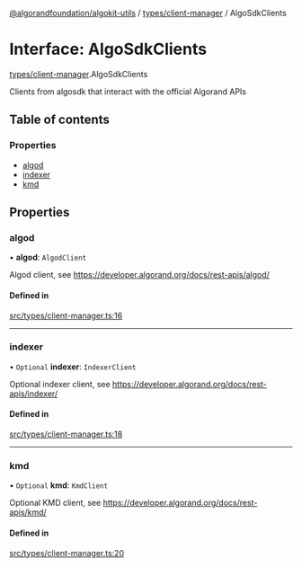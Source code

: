 [@algorandfoundation/algokit-utils](../README.md) / [types/client-manager](../modules/types_client_manager.md) / AlgoSdkClients

# Interface: AlgoSdkClients

[types/client-manager](../modules/types_client_manager.md).AlgoSdkClients

Clients from algosdk that interact with the official Algorand APIs

## Table of contents

### Properties

- [algod](types_client_manager.AlgoSdkClients.md#algod)
- [indexer](types_client_manager.AlgoSdkClients.md#indexer)
- [kmd](types_client_manager.AlgoSdkClients.md#kmd)

## Properties

### algod

• **algod**: `AlgodClient`

Algod client, see https://developer.algorand.org/docs/rest-apis/algod/

#### Defined in

[src/types/client-manager.ts:16](https://github.com/algorandfoundation/algokit-utils-ts/blob/main/src/types/client-manager.ts#L16)

___

### indexer

• `Optional` **indexer**: `IndexerClient`

Optional indexer client, see https://developer.algorand.org/docs/rest-apis/indexer/

#### Defined in

[src/types/client-manager.ts:18](https://github.com/algorandfoundation/algokit-utils-ts/blob/main/src/types/client-manager.ts#L18)

___

### kmd

• `Optional` **kmd**: `KmdClient`

Optional KMD client, see https://developer.algorand.org/docs/rest-apis/kmd/

#### Defined in

[src/types/client-manager.ts:20](https://github.com/algorandfoundation/algokit-utils-ts/blob/main/src/types/client-manager.ts#L20)
